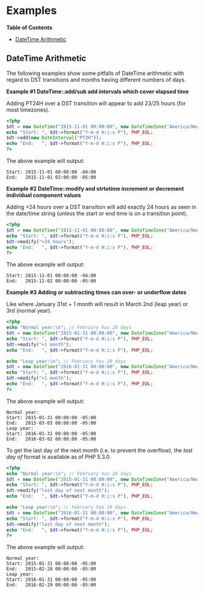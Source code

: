 Examples
========

**Table of Contents**

-   [DateTime Arithmetic](/datetime/examples.html#DateTime%20Arithmetic)

DateTime Arithmetic
-------------------

The following examples show some pitfalls of DateTime arithmetic with
regard to DST transitions and months having different numbers of days.

**Example \#1 DateTime::add/sub add intervals which cover elapsed time**

Adding PT24H over a DST transition will appear to add 23/25 hours (for
most timezones).

``` php
<?php
$dt = new DateTime("2015-11-01 00:00:00", new DateTimeZone("America/New_York"));
echo "Start: ", $dt->format("Y-m-d H:i:s P"), PHP_EOL;
$dt->add(new DateInterval("PT3H"));
echo "End:   ", $dt->format("Y-m-d H:i:s P"), PHP_EOL;
?>
```

The above example will output:

    Start: 2015-11-01 00:00:00 -04:00
    End:   2015-11-01 02:00:00 -05:00

**Example \#2 DateTime::modify and strtotime increment or decrement
individual component values**

Adding +24 hours over a DST transition will add exactly 24 hours as seen
in the date/time string (unless the start or end time is on a transition
point).

``` php
<?php
$dt = new DateTime("2015-11-01 00:00:00", new DateTimeZone("America/New_York"));
echo "Start: ", $dt->format("Y-m-d H:i:s P"), PHP_EOL;
$dt->modify("+24 hours");
echo "End:   ", $dt->format("Y-m-d H:i:s P"), PHP_EOL;
?>
```

The above example will output:

    Start: 2015-11-01 00:00:00 -04:00
    End:   2015-11-02 00:00:00 -05:00

**Example \#3 Adding or subtracting times can over- or underflow dates**

Like where January 31st + 1 month will result in March 2nd (leap year)
or 3rd (normal year).

``` php
<?php
echo "Normal year:\n"; // February has 28 days
$dt = new DateTime("2015-01-31 00:00:00", new DateTimeZone("America/New_York"));
echo "Start: ", $dt->format("Y-m-d H:i:s P"), PHP_EOL;
$dt->modify("+1 month");
echo "End:   ", $dt->format("Y-m-d H:i:s P"), PHP_EOL;

echo "Leap year:\n"; // February has 29 days
$dt = new DateTime("2016-01-31 00:00:00", new DateTimeZone("America/New_York"));
echo "Start: ", $dt->format("Y-m-d H:i:s P"), PHP_EOL;
$dt->modify("+1 month");
echo "End:   ", $dt->format("Y-m-d H:i:s P"), PHP_EOL;
?>
```

The above example will output:

    Normal year:
    Start: 2015-01-31 00:00:00 -05:00
    End:   2015-03-03 00:00:00 -05:00
    Leap year:
    Start: 2016-01-31 00:00:00 -05:00
    End:   2016-03-02 00:00:00 -05:00

To get the last day of the next month (i.e. to prevent the overflow),
the *last day of* format is available as of PHP 5.3.0.

``` php
<?php
echo "Normal year:\n"; // February has 28 days
$dt = new DateTime("2015-01-31 00:00:00", new DateTimeZone("America/New_York"));
echo "Start: ", $dt->format("Y-m-d H:i:s P"), PHP_EOL;
$dt->modify("last day of next month");
echo "End:   ", $dt->format("Y-m-d H:i:s P"), PHP_EOL;

echo "Leap year:\n"; // February has 29 days
$dt = new DateTime("2016-01-31 00:00:00", new DateTimeZone("America/New_York"));
echo "Start: ", $dt->format("Y-m-d H:i:s P"), PHP_EOL;
$dt->modify("last day of next month");
echo "End:   ", $dt->format("Y-m-d H:i:s P"), PHP_EOL;
?>
```

The above example will output:

    Normal year:
    Start: 2015-01-31 00:00:00 -05:00
    End:   2015-02-28 00:00:00 -05:00
    Leap year:
    Start: 2016-01-31 00:00:00 -05:00
    End:   2016-02-29 00:00:00 -05:00
